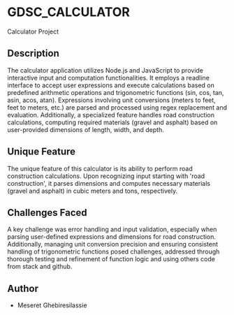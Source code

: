 # GDSC_CALCULATOR

Calculator Project
## Description
The calculator application utilizes Node.js and JavaScript to provide interactive input and computation functionalities. It employs a readline interface to accept user expressions and execute calculations based on predefined arithmetic operations and trigonometric functions (sin, cos, tan, asin, acos, atan). Expressions involving unit conversions (meters to feet, feet to meters, etc.) are parsed and processed using regex replacement and evaluation. Additionally, a specialized feature handles road construction calculations, computing required materials (gravel and asphalt) based on user-provided dimensions of length, width, and depth.

## Unique Feature
The unique feature of this calculator is its ability to perform road construction calculations. Upon recognizing input starting with 'road construction', it parses dimensions and computes necessary materials (gravel and asphalt) in cubic meters and tons, respectively.

## Challenges Faced
A key challenge was error handling and input validation, especially when parsing user-defined expressions and dimensions for road construction. Additionally, managing unit conversion precision and ensuring consistent handling of trigonometric functions posed challenges, addressed through thorough testing and refinement of function logic and using others code from stack and github.

## Author
- Meseret Ghebiresilassie
